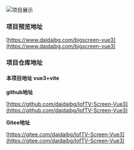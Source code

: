 ![项目展示](https://www.daidaibg.com/bigscreen/a-img/home.png)

### 项目预览地址

[https://www.daidaibg.com/bigscreen-vue3](https://www.daidaibg.com/bigscreen-vue3)

### 项目仓库地址

#### 本项目地址 vue3+vite

**github地址**

[https://github.com/daidaibg/IofTV-Screen-Vue3](https://github.com/daidaibg/IofTV-Screen-Vue3)

**Gitee地址**

[https://gitee.com/daidaibg/IofTV-Screen-Vue3](https://gitee.com/daidaibg/IofTV-Screen-Vue3)

